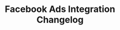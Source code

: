---
title: "Facebook Ads Integration Changelog"
permalink: /integrations/saas/facebook-ads/changelog
summary: "Updates about the Facebook Ads integration from the Stitch team."
input: false
show-in-menus: false

layout: changelog
content-type: "changelog-entry-list"
connection-type: "integration"

name: "facebook-ads"
display_name: "Facebook Ads"
---